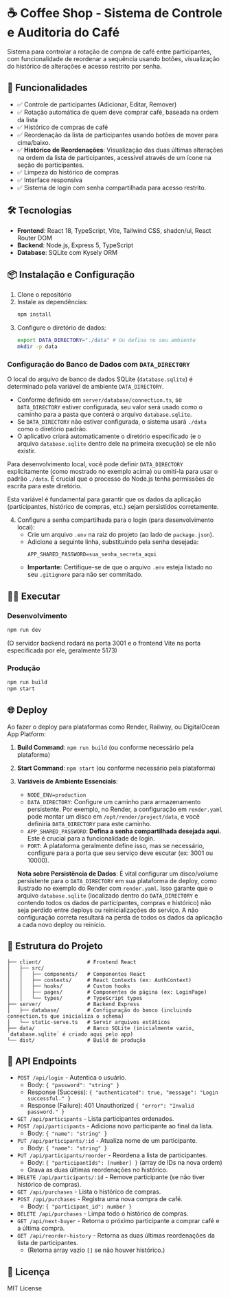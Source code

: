 # ☕ Coffee Shop - Sistema de Controle e Auditoria do Café

Sistema para controlar a rotação de compra de café entre participantes, com funcionalidade de reordenar a sequência usando botões, visualização do histórico de alterações e acesso restrito por senha.

## 🚀 Funcionalidades

- ✅ Controle de participantes (Adicionar, Editar, Remover)
- ✅ Rotação automática de quem deve comprar café, baseada na ordem da lista
- ✅ Histórico de compras de café
- ✅ Reordenação da lista de participantes usando botões de mover para cima/baixo.
- ✅ **Histórico de Reordenações**: Visualização das duas últimas alterações na ordem da lista de participantes, acessível através de um ícone na seção de participantes.
- ✅ Limpeza do histórico de compras
- ✅ Interface responsiva
- ✅ Sistema de login com senha compartilhada para acesso restrito.

## 🛠️ Tecnologias

- **Frontend**: React 18, TypeScript, Vite, Tailwind CSS, shadcn/ui, React Router DOM
- **Backend**: Node.js, Express 5, TypeScript
- **Database**: SQLite com Kysely ORM

## 📦 Instalação e Configuração

1.  Clone o repositório
2.  Instale as dependências:
    ```bash
    npm install
    ```
3.  Configure o diretório de dados:
    ```bash
    export DATA_DIRECTORY="./data" # Ou defina no seu ambiente
    mkdir -p data
    ```

### Configuração do Banco de Dados com `DATA_DIRECTORY`

O local do arquivo de banco de dados SQLite (`database.sqlite`) é determinado pela variável de ambiente `DATA_DIRECTORY`.

- Conforme definido em `server/database/connection.ts`, se `DATA_DIRECTORY` estiver configurada, seu valor será usado como o caminho para a pasta que conterá o arquivo `database.sqlite`.
- Se `DATA_DIRECTORY` não estiver configurada, o sistema usará `./data` como o diretório padrão.
- O aplicativo criará automaticamente o diretório especificado (e o arquivo `database.sqlite` dentro dele na primeira execução) se ele não existir.

Para desenvolvimento local, você pode definir `DATA_DIRECTORY` explicitamente (como mostrado no exemplo acima) ou omiti-la para usar o padrão `./data`. É crucial que o processo do Node.js tenha permissões de escrita para este diretório.

Esta variável é fundamental para garantir que os dados da aplicação (participantes, histórico de compras, etc.) sejam persistidos corretamente.

4.  Configure a senha compartilhada para o login (para desenvolvimento local):
    - Crie um arquivo `.env` na raiz do projeto (ao lado de `package.json`).
    - Adicione a seguinte linha, substituindo pela senha desejada:
      ```
      APP_SHARED_PASSWORD=sua_senha_secreta_aqui
      ```
    - **Importante:** Certifique-se de que o arquivo `.env` esteja listado no seu `.gitignore` para não ser commitado.

## 🏃‍♂️ Executar

### Desenvolvimento
```bash
npm run dev
```
(O servidor backend rodará na porta 3001 e o frontend Vite na porta especificada por ele, geralmente 5173)

### Produção
```bash
npm run build
npm start
```

## 🌐 Deploy

Ao fazer o deploy para plataformas como Render, Railway, ou DigitalOcean App Platform:

1.  **Build Command**: `npm run build` (ou conforme necessário pela plataforma)
2.  **Start Command**: `npm start` (ou conforme necessário pela plataforma)
3.  **Variáveis de Ambiente Essenciais**:
    - `NODE_ENV=production`
    - `DATA_DIRECTORY`: Configure um caminho para armazenamento persistente. Por exemplo, no Render, a configuração em `render.yaml` pode montar um disco em `/opt/render/project/data`, e você definiria `DATA_DIRECTORY` para este caminho.
    - `APP_SHARED_PASSWORD`: **Defina a senha compartilhada desejada aqui.** Este é crucial para a funcionalidade de login.
    - `PORT`: A plataforma geralmente define isso, mas se necessário, configure para a porta que seu serviço deve escutar (ex: 3001 ou 10000).

    **Nota sobre Persistência de Dados**: É vital configurar um disco/volume persistente para o `DATA_DIRECTORY` em sua plataforma de deploy, como ilustrado no exemplo do Render com `render.yaml`. Isso garante que o arquivo `database.sqlite` (localizado dentro do `DATA_DIRECTORY` e contendo todos os dados de participantes, compras e histórico) não seja perdido entre deploys ou reinicializações do serviço. A não configuração correta resultará na perda de todos os dados da aplicação a cada novo deploy ou reinício.

## 📝 Estrutura do Projeto
```
├── client/               # Frontend React
│   ├── src/
│   │   ├── components/   # Componentes React
│   │   ├── contexts/     # React Contexts (ex: AuthContext)
│   │   ├── hooks/        # Custom hooks
│   │   ├── pages/        # Componentes de página (ex: LoginPage)
│   │   └── types/        # TypeScript types
├── server/               # Backend Express
│   ├── database/         # Configuração do banco (incluindo connection.ts que inicializa o schema)
│   └── static-serve.ts   # Servir arquivos estáticos
├── data/                 # Banco SQLite (inicialmente vazio, `database.sqlite` é criado aqui pelo app)
└── dist/                 # Build de produção
```

## 🎯 API Endpoints

- `POST /api/login` - Autentica o usuário.
  - Body: `{ "password": "string" }`
  - Response (Success): `{ "authenticated": true, "message": "Login successful." }`
  - Response (Failure): 401 Unauthorized `{ "error": "Invalid password." }`
- `GET /api/participants` - Lista participantes ordenados.
- `POST /api/participants` - Adiciona novo participante ao final da lista.
  - Body: `{ "name": "string" }`
- `PUT /api/participants/:id` - Atualiza nome de um participante.
  - Body: `{ "name": "string" }`
- `PUT /api/participants/reorder` - Reordena a lista de participantes.
  - Body: `{ "participantIds": [number] }` (array de IDs na nova ordem)
  - Grava as duas últimas reordenações no histórico.
- `DELETE /api/participants/:id` - Remove participante (se não tiver histórico de compras).
- `GET /api/purchases` - Lista o histórico de compras.
- `POST /api/purchases` - Registra uma nova compra de café.
  - Body: `{ "participant_id": number }`
- `DELETE /api/purchases` - Limpa todo o histórico de compras.
- `GET /api/next-buyer` - Retorna o próximo participante a comprar café e a última compra.
- `GET /api/reorder-history` - Retorna as duas últimas reordenações da lista de participantes.
  - (Retorna array vazio `[]` se não houver histórico.)


## 📄 Licença

MIT License
```
